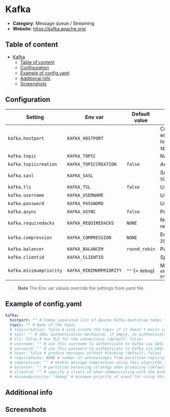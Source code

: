 # Kafka

- **Category**: Message queue / Streaming
- **Website**: https://kafka.apache.org/

## Table of content

- [Kafka](#kafka)
  - [Table of content](#table-of-content)
  - [Configuration](#configuration)
  - [Example of config.yaml](#example-of-configyaml)
  - [Additional info](#additional-info)
  - [Screenshots](#screenshots)

## Configuration

| Setting                 | Env var                 | Default value    | Description                                                                                                                                                                                                                                                |
| ----------------------- | ----------------------- | ---------------- | ---------------------------------------------------------------------------------------------------------------------------------------------------------------------------------------------------------------------------------------------------------- |
| `kafka.hostport`        | `KAFKA_HOSTPORT`        |                  | Comma separated list of Apache Kafka bootstrap nodes for establishing the initial connection to the cluster (ex: localhost:9092,localhost:9093). Defaults to port 9092 if no port is specified after the domain, if not empty, Kafka output is **enabled** |
| `kafka.topic`           | `KAFKA_TOPIC`           |                  | Name of the topic                                                                                                                                                                                                                                          |
| `kafka.topiccreation`   | `KAFKA_TOPICCREATION`   | `false`          | Auto create the topic if it doesn't exist                                                                                                                                                                                                                  |
| `kafka.sasl`            | `KAFKA_SASL`            |                  | SASL authentication mechanism, if empty, no authentication (`PLAIN`, `SCRAM_SHA256`, `SCRAM_SHA512`)                                                                                                                                                       |
| `kafka.tls`             | `KAFKA_TSL`             | `false`          | Use TLS for the connections                                                                                                                                                                                                                                |
| `kafka.username`        | `KAFKA_USERNAME`        |                  | Use this username to authenticate to Kafka via SASL                                                                                                                                                                                                        |
| `kafka.password`        | `KAFKA_PASSWORD`        |                  | Use this password to authenticate to Kafka via SASL                                                                                                                                                                                                        |
| `kafka.async`           | `KAFKA_ASYNC`           | `false`          | Produce messages without blocking                                                                                                                                                                                                                          |
| `kafka.requiredacks`    | `KAFKA_REQUIREDACKS`    | `NONE`           | Number of acknowledges from partition replicas required before receiving                                                                                                                                                                                   |
| `kafka.compression`     | `KAFKA_COMPRESSION`     | `NONE`           | Enable message compression using this algorithm (`GZIP`, `SNAPPY`, `LZ4`, `ZSTD`, `NONE`)                                                                                                                                                                  |
| `kafka.balancer`        | `KAFKA_BALANCER`        | `round_robin`    | Partition balancing strategy when producing                                                                                                                                                                                                                |
| `kafka.clientid`        | `KAFKA_CLIENTID`        |                  | Specify a client.id when communicating with the broker for tracing                                                                                                                                                                                         |
| `kafka.minimumpriority` | `KAFKA_MINIMUMPRIORITY` | `""` (= `debug`) | Minimum priority of event for using this output, order is `emergency,alert,critical,error,warning,notice,informational,debug or ""`                                                                                                                        |

> **Note**
The Env var values override the settings from yaml file.

## Example of config.yaml

```yaml
kafka:
  hostport: "" # Comma separated list of Apache Kafka bootstrap nodes for establishing the initial connection to the cluster (ex: localhost:9092,localhost:9093). Defaults to port 9092 if no port is specified after the domain, if not empty, Kafka output is enabled
  topic: "" # Name of the topic
  # topiccreation: false # auto create the topic if it doesn't exist (default: false)
  # sasl: "" # SASL authentication mechanism, if empty, no authentication (PLAIN|SCRAM_SHA256|SCRAM_SHA512)
  # tls: false # Use TLS for the connections (default: false)
  # username: "" # use this username to authenticate to Kafka via SASL (default: "")
  # password: "" # use this password to authenticate to Kafka via SASL (default: "")
  # async: false # produce messages without blocking (default: false)
  # requiredacks: NONE # number of acknowledges from partition replicas required before receiving (default: "NONE")
  # compression: "" # enable message compression using this algorithm (GZIP|SNAPPY|LZ4|ZSTD|NONE) (default: "NONE")
  # balancer: "" # partition balancing strategy when producing (default: "round_robin")
  # clientid: "" # specify a client.id when communicating with the broker for tracing
  # minimumpriority: "debug" # minimum priority of event for using this output, order is emergency|alert|critical|error|warning|notice|informational|debug or "" (default)
```

## Additional info

## Screenshots
